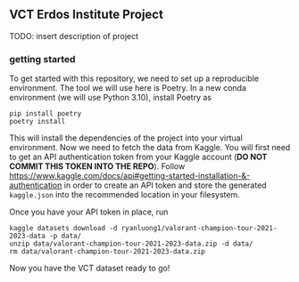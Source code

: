## VCT Erdos Institute Project

TODO: insert description of project

### getting started

To get started with this repository, we need to set up a reproducible environment. The tool we will use here is Poetry. In a new conda environment (we will use Python 3.10), install Poetry as

```
pip install poetry
poetry install
```

This will install the dependencies of the project into your virtual environment. Now we need to fetch the data from Kaggle. You will first need to get an API authentication token from your Kaggle account (**DO NOT COMMIT THIS TOKEN INTO THE REPO**). Follow https://www.kaggle.com/docs/api#getting-started-installation-&-authentication in order to create an API token and store the generated `kaggle.json` into the recommended location in your filesystem.

Once you have your API token in place, run

```
kaggle datasets download -d ryanluong1/valorant-champion-tour-2021-2023-data -p data/
unzip data/valorant-champion-tour-2021-2023-data.zip -d data/
rm data/valorant-champion-tour-2021-2023-data.zip
```

Now you have the VCT dataset ready to go!
